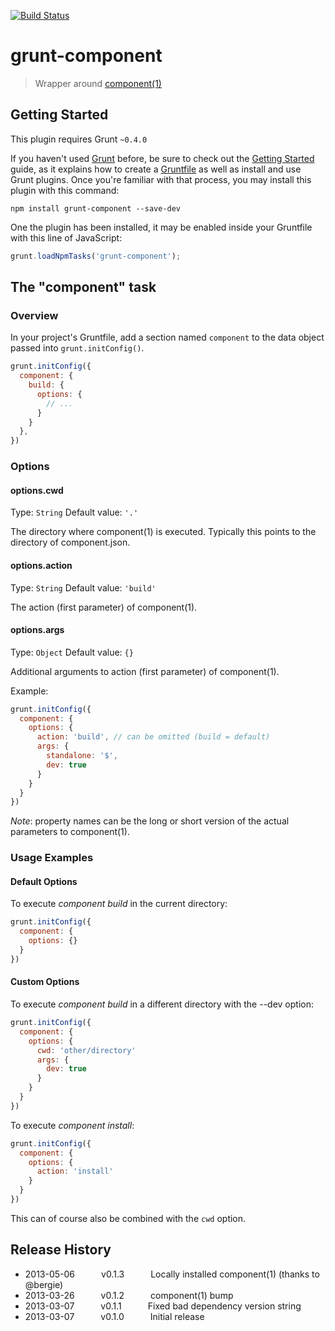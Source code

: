 [![Build Status](https://travis-ci.org/smhg/grunt-component.png?branch=master)](https://travis-ci.org/smhg/grunt-component)
# grunt-component

> Wrapper around [component(1)](https://github.com/component/component)

## Getting Started
This plugin requires Grunt `~0.4.0`

If you haven't used [Grunt](http://gruntjs.com/) before, be sure to check out the [Getting Started](http://gruntjs.com/getting-started) guide, as it explains how to create a [Gruntfile](http://gruntjs.com/sample-gruntfile) as well as install and use Grunt plugins. Once you're familiar with that process, you may install this plugin with this command:

```shell
npm install grunt-component --save-dev
```

One the plugin has been installed, it may be enabled inside your Gruntfile with this line of JavaScript:

```js
grunt.loadNpmTasks('grunt-component');
```

## The "component" task

### Overview
In your project's Gruntfile, add a section named `component` to the data object passed into `grunt.initConfig()`.

```js
grunt.initConfig({
  component: {
    build: {
      options: {
        // ...
      }
    }
  },
})
```

### Options

#### options.cwd
Type: `String`
Default value: `'.'`

The directory where component(1) is executed. Typically this points to the directory of component.json.

#### options.action
Type: `String`
Default value: `'build'`

The action (first parameter) of component(1).

#### options.args
Type: `Object`
Default value: `{}`

Additional arguments to action (first parameter) of component(1).

Example:
```js
grunt.initConfig({
  component: {
    options: {
      action: 'build', // can be omitted (build = default)
      args: {
        standalone: '$',
        dev: true
      }
    }
  }
})
```
_Note_: property names can be the long or short version of the actual parameters to component(1).


### Usage Examples

#### Default Options
To execute _component build_ in the current directory:

```js
grunt.initConfig({
  component: {
    options: {}
  }
})
```

#### Custom Options
To execute _component build_ in a different directory with the --dev option:

```js
grunt.initConfig({
  component: {
    options: {
      cwd: 'other/directory'
      args: {
        dev: true
      }
    }
  }
})
```
To execute _component install_:

```js
grunt.initConfig({
  component: {
    options: {
      action: 'install'
    }
  }
})
```
This can of course also be combined with the `cwd` option.


## Release History

* 2013-05-06   v0.1.3   Locally installed component(1) (thanks to @bergie)
* 2013-03-26   v0.1.2   component(1) bump
* 2013-03-07   v0.1.1   Fixed bad dependency version string
* 2013-03-07   v0.1.0   Initial release
